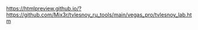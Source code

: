 https://htmlpreview.github.io/?https://github.com/Mix3r/tvlesnoy_ru_tools/main/vegas_pro/tvlesnoy_lab.htm
